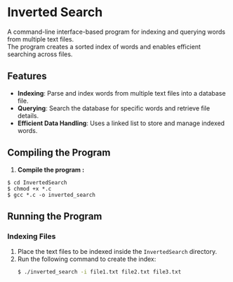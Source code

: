 # Inverted Search

A command-line interface-based program for indexing and querying words from multiple text files.  
The program creates a sorted index of words and enables efficient searching across files.

## Features
- **Indexing**: Parse and index words from multiple text files into a database file.
- **Querying**: Search the database for specific words and retrieve file details.
- **Efficient Data Handling**: Uses a linked list to store and manage indexed words.

## Compiling the Program
1. <b>Compile the program : </b>
  ```
 $ cd InvertedSearch
$ chmod +x *.c
$ gcc *.c -o inverted_search
  ```

## Running the Program

### Indexing Files
1. Place the text files to be indexed inside the `InvertedSearch` directory.
2. Run the following command to create the index:
   ```bash
   $ ./inverted_search -i file1.txt file2.txt file3.txt
